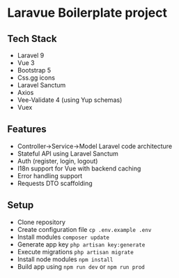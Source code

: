 # Laravue Boilerplate project

## Tech Stack

-   Laravel 9
-   Vue 3
-   Bootstrap 5
-   Css.gg icons
-   Laravel Sanctum
-   Axios
-   Vee-Validate 4 (using Yup schemas)
-   Vuex

## Features

-   Controller->Service->Model Laravel code architecture
-   Stateful API using Laravel Sanctum
-   Auth (register, login, logout)
-   I18n support for Vue with backend caching
-   Error handling support
-   Requests DTO scaffolding

## Setup

-   Clone repository
-   Create configuration file `cp .env.example .env`
-   Install modules `composer update`
-   Generate app key `php artisan key:generate`
-   Execute migrations `php artisan migrate`
-   Install node modules `npm install`
-   Build app using `npm run dev` or `npm run prod`
